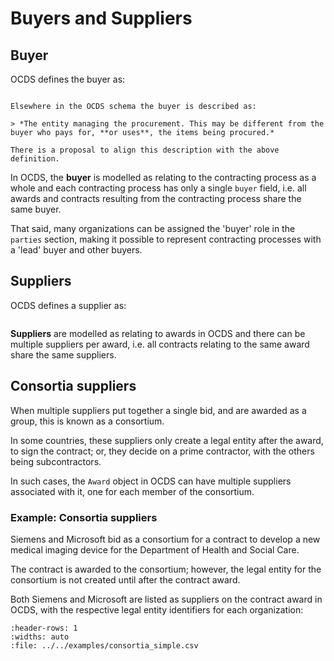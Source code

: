 # Buyers and Suppliers

## Buyer

OCDS defines the buyer as:

```{field-description} ../../../build/current_lang/release-schema.json /properties/buyer
```

```{note}
Elsewhere in the OCDS schema the buyer is described as:

> *The entity managing the procurement. This may be different from the buyer who pays for, **or uses**, the items being procured.*

There is a proposal to align this description with the above definition.
```

In OCDS, the **buyer** is modelled as relating to the contracting process as a whole and each contracting process has only a single `buyer` field, i.e. all awards and contracts resulting from the contracting process share the same buyer.

That said, many organizations can be assigned the 'buyer' role in the `parties` section, making it possible to represent contracting processes with a 'lead' buyer and other buyers.

## Suppliers

OCDS defines a supplier as:

```{code-description} ../../../build/current_lang/codelists/partyRole.csv supplier
```

**Suppliers** are modelled as relating to awards in OCDS and there can be multiple suppliers per award, i.e. all contracts relating to the same award share the same suppliers.

## Consortia suppliers

When multiple suppliers put together a single bid, and are awarded as a group, this is known as a consortium.

In some countries, these suppliers only create a legal entity after the award, to sign the contract; or, they decide on a prime contractor, with the others being subcontractors.

In such cases, the `Award` object in OCDS can have multiple suppliers associated with it, one for each member of the consortium.

### Example: Consortia suppliers

Siemens and Microsoft bid as a consortium for a contract to develop a new medical imaging device for the Department of Health and Social Care.

The contract is awarded to the consortium; however, the legal entity for the consortium is not created until after the contract award.

Both Siemens and Microsoft are listed as suppliers on the contract award in OCDS, with the respective legal entity identifiers for each organization:

```{csv-table-no-translate}
:header-rows: 1
:widths: auto
:file: ../../examples/consortia_simple.csv
```
